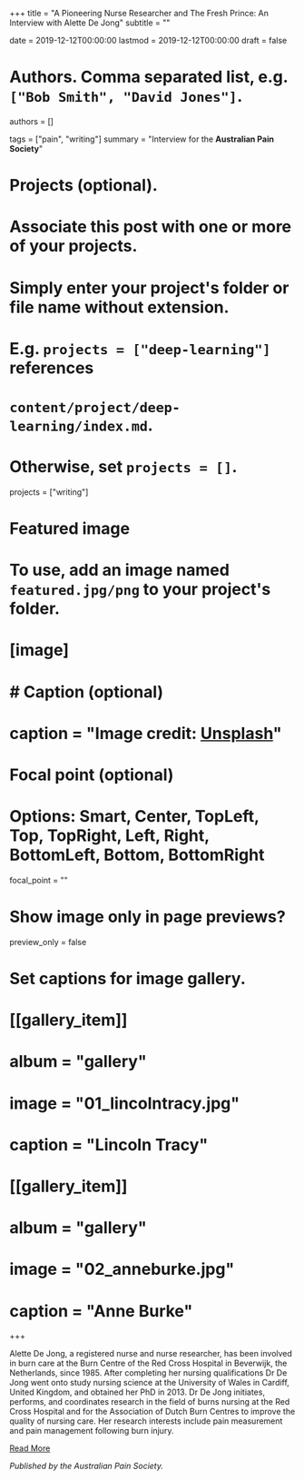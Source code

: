 +++
title = "A Pioneering Nurse Researcher and The Fresh Prince: An Interview with Alette De Jong"
subtitle = ""

date = 2019-12-12T00:00:00
lastmod = 2019-12-12T00:00:00
draft = false

# Authors. Comma separated list, e.g. `["Bob Smith", "David Jones"]`.
authors = []

tags = ["pain", "writing"]
summary = "Interview for the **Australian Pain Society**"

# Projects (optional).
#   Associate this post with one or more of your projects.
#   Simply enter your project's folder or file name without extension.
#   E.g. `projects = ["deep-learning"]` references 
#   `content/project/deep-learning/index.md`.
#   Otherwise, set `projects = []`.
projects = ["writing"]

# Featured image
# To use, add an image named `featured.jpg/png` to your project's folder. 
# [image]
#   # Caption (optional)
#   caption = "Image credit: [**Unsplash**](https://unsplash.com/photos/CpkOjOcXdUY)"

  # Focal point (optional)
  # Options: Smart, Center, TopLeft, Top, TopRight, Left, Right, BottomLeft, Bottom, BottomRight
  focal_point = ""

  # Show image only in page previews?
  preview_only = false

# Set captions for image gallery.

# [[gallery_item]]
# album = "gallery"
# image = "01_lincolntracy.jpg"
# caption = "Lincoln Tracy"
# 
# [[gallery_item]]
# album = "gallery"
# image = "02_anneburke.jpg"
# caption = "Anne Burke"

+++

Alette De Jong, a registered nurse and nurse researcher, has been involved in burn care at the Burn Centre of the Red Cross Hospital in Beverwijk, the Netherlands, since 1985. After completing her nursing qualifications Dr De Jong went onto study nursing science at the University of Wales in Cardiff, United Kingdom, and obtained her PhD in 2013. Dr De Jong initiates, performs, and coordinates research in the field of burns nursing at the Red Cross Hospital and for the Association of Dutch Burn Centres to improve the quality of nursing care. Her research interests include pain measurement and pain management following burn injury.

[Read More](/files/dejong.pdf)

*Published by the Australian Pain Society.*
